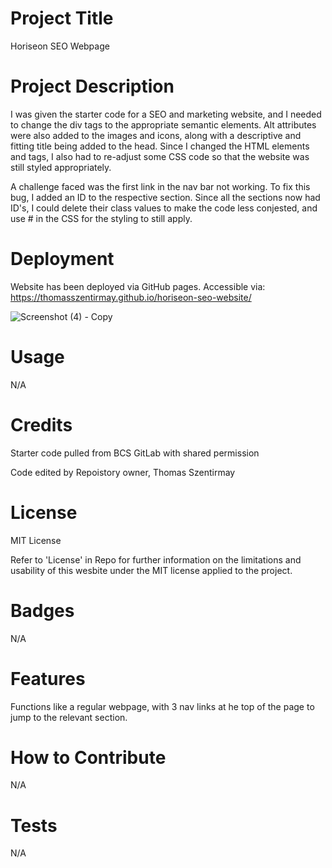 # Project Title

Horiseon SEO Webpage

# Project Description

I was given the starter code for a SEO and marketing website, and I needed to change the div tags to the appropriate semantic elements. Alt attributes were also added to the images and icons, along with a descriptive and fitting title being added to the head. Since I changed the HTML elements and tags, I also had to re-adjust some CSS code so that the website was still styled appropriately.

A challenge faced was the first link in the nav bar not working. To fix this bug, I added an ID to the respective section. Since all the sections now had ID's, I could delete their class values to make the code less conjested, and use # in the CSS for the styling to still apply.

# Deployment

Website has been deployed via GitHub pages. Accessible via: https://thomasszentirmay.github.io/horiseon-seo-website/

![Screenshot (4) - Copy](https://github.com/ThomasSzentirmay/horiseon-seo-website/assets/132217664/4f770cc4-0bf9-40f1-86db-0664ee118511)

# Usage

N/A

# Credits

Starter code pulled from BCS GitLab with shared permission

Code edited by Repoistory owner, Thomas Szentirmay

# License

MIT License

Refer to 'License' in Repo for further information on the limitations and usability of this wesbite under the MIT license applied to the project.

# Badges

N/A

# Features

Functions like a regular webpage, with 3 nav links at he top of the page to jump to the relevant section.

# How to Contribute

N/A

# Tests

N/A
